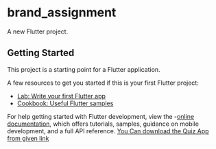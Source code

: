 # brand_assignment

A new Flutter project.

## Getting Started

This project is a starting point for a Flutter application.

A few resources to get you started if this is your first Flutter project:

- [Lab: Write your first Flutter app](https://docs.flutter.dev/get-started/codelab)
- [Cookbook: Useful Flutter samples](https://docs.flutter.dev/cookbook)

For help getting started with Flutter development, view the
-[online documentation](https://docs.flutter.dev/), which offers tutorials,
samples, guidance on mobile development, and a full API reference.
[You Can download the Quiz App from given link](https://drive.google.com/file/d/1b3kZLLjhAv_ag6LXXoVdcRxvd5C-y34d/view?usp=drive_link)